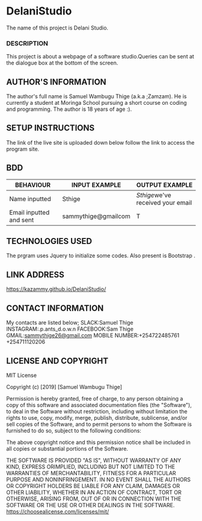 # DelaniStudio
The name of this project is Delani Studio.
### DESCRIPTION
This project is about a webpage of a software studio.Queries can be sent at the dialogue box at the bottom of the screen.
## AUTHOR'S INFORMATION
The author's full name is Samuel Wambugu Thige (a.k.a ;Zamzam).
He is currently a student at Moringa School pursuing a short course on coding and programming.
The author is 18 years of age :).
## SETUP INSTRUCTIONS
The link of the live site is uploaded down below follow the link to access the program site. 
## BDD
BEHAVIOUR    |INPUT EXAMPLE|OUTPUT EXAMPLE
-------------|-------------|--------------
Name inputted|Sthige       |*Sthige*we've received your email
Email inputted and sent|sammythige@gmailcom|T
## TECHNOLOGIES USED
The prgram uses Jquery to initialize some codes.
Also present is Bootstrap . 
## LINK ADDRESS
https://kazammy.github.io/DelaniStudio/
## CONTACT INFORMATION
My contacts are listed below;
SLACK:Samuel Thige
INSTAGRAM:.p.ants_d.o.w.n
FACEBOOK:Sam Thige
GMAIL:sammythige26@gmail.com
MOBILE NUMBER:+254722485761
              +254711120206
## LICENSE AND COPYRIGHT
MIT License

Copyright (c) [2019] [Samuel Wambugu Thige]

Permission is hereby granted, free of charge, to any person obtaining a copy
of this software and associated documentation files (the "Software"), to deal
in the Software without restriction, including without limitation the rights
to use, copy, modify, merge, publish, distribute, sublicense, and/or sell
copies of the Software, and to permit persons to whom the Software is
furnished to do so, subject to the following conditions:

The above copyright notice and this permission notice shall be included in all
copies or substantial portions of the Software.

THE SOFTWARE IS PROVIDED "AS IS", WITHOUT WARRANTY OF ANY KIND, EXPRESS ORIMPLIED, INCLUDING BUT NOT LIMITED TO THE WARRANTIES OF MERCHANTABILITY,
FITNESS FOR A PARTICULAR PURPOSE AND NONINFRINGEMENT. IN NO EVENT SHALL THE
AUTHORS OR COPYRIGHT HOLDERS BE LIABLE FOR ANY CLAIM, DAMAGES OR OTHER
LIABILITY, WHETHER IN AN ACTION OF CONTRACT, TORT OR OTHERWISE, ARISING FROM,
OUT OF OR IN CONNECTION WITH THE SOFTWARE OR THE USE OR OTHER DEALINGS IN THE
SOFTWARE.
https://choosealicense.com/licenses/mit/
